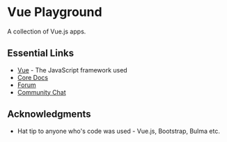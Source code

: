# Vue Playground

A collection of Vue.js apps. 


## Essential Links

* [Vue](http://vuejs.org/) - The JavaScript framework used
* [Core Docs](http://vuejs.org/guide)
* [Forum](http://forum.vuejs.org)
* [Community Chat](https://chat.vuejs.org)


## Acknowledgments

* Hat tip to anyone who's code was used - Vue.js, Bootstrap, Bulma etc.

